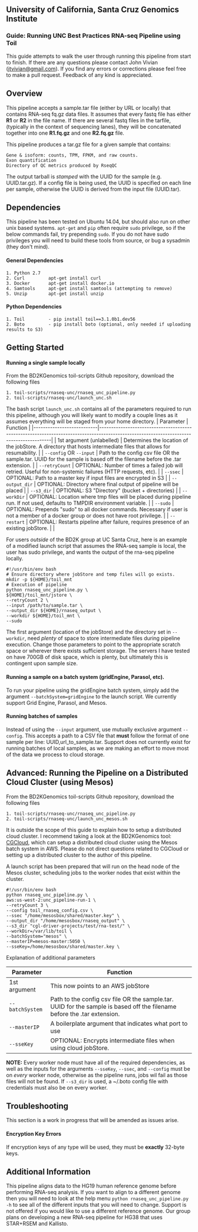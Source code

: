 ## University of California, Santa Cruz Genomics Institute
### Guide: Running UNC Best Practices RNA-seq Pipeline using Toil

This guide attempts to walk the user through running this pipeline from start to finish. If there are any questions
please contact John Vivian (jtvivian@gmail.com). If you find any errors or corrections please feel free to make a 
pull request.  Feedback of any kind is appreciated.

## Overview
This pipeline accepts a sample.tar file (either by URL or locally) that contains RNA-seq fq.gz data files.  It assumes
that every fastq file has either **R1** or **R2** in the file name.  If there are several fastq files in the tarfile, 
(typically in the context of sequencing lanes), they will be concatenated together into one **R1.fq.gz** and 
one **R2.fq.gz** file.

This pipeline produces a tar.gz file for a given sample that contains:

    Gene & isoform: counts, TPM, FPKM, and raw counts.
    Exon quantification
    Directory of QC metrics produced by RseqQC
 
The output tarball is *stamped* with the UUID for the sample (e.g. UUID.tar.gz). If a config file is being used, the
UUID is specified on each line per sample, otherwise the UUID is derived from the input file (UUID.tar). 

## Dependencies
This pipeline has been tested on Ubuntu 14.04, but should also run on other unix based systems.  `apt-get` and `pip`
often require `sudo` privilege, so if the below commands fail, try prepending `sudo`.  If you do not have sudo 
privileges you will need to build these tools from source, or bug a sysadmin (they don't mind). 

#### General Dependencies
    1. Python 2.7
    2. Curl         apt-get install curl
    3. Docker       apt-get install docker.io
    4. Samtools     apt-get install samtools (attempting to remove)
    5. Unzip        apt-get install unzip

#### Python Dependencies
    1. Toil         - pip install toil==3.1.0b1.dev56
    2. Boto         - pip install boto (optional, only needed if uploading results to S3)


## Getting Started
#### Running a single sample locally
From the BD2KGenomics toil-scripts Github repository, download the following files

    1. toil-scripts/rnaseq-unc/rnaseq_unc_pipeline.py
    2. toil-scripts/rnaseq-unc/launch_unc.sh
    
The bash script `launch_unc.sh` contains all of the parameters required to run this pipeline, although you 
will likely want to modify a couple lines as it assumes everything will be staged from your home directory.
| Parameter                 | Function                                                                                                                               |
|---------------------------|----------------------------------------------------------------------------------------------------------------------------------------|
| 1st argument (unlabelled) | Determines the location of the jobStore. A directory that hosts intermediate files that allows for resumability.                       |
| `--config` OR `--input`       | Path to the config csv file OR the sample.tar.  UUID for the sample is based off the filename before the .tar extension.               |
| `--retryCount`              | OPTIONAL: Number of times a failed job will retried. Useful for non-systemic failures (HTTP requests, etc).                            |
| `--ssec`                    | OPTIONAL: Path to a master key if input files are encrypted in S3                                                                      |
| `--output_dir`              | OPTIONAL: Directory where final output of pipeline will be placed                                                                      |
| `--s3_dir`                  | OPTIONAL: S3 "Directory" (bucket + directories)                                                                                        |
| `--workDir`                 | OPTIONAL: Location where tmp files will be placed during pipeline run.  If not used, defaults to TMPDIR environment variable.          |
| `--sudo`                    | OPTIONAL: Prepends "sudo" to all docker commands. Necessary if user is not a member of a docker group or does not have root privilege. |
| `--restart`                | OPTIONAL: Restarts pipeline after failure, requires presence of an existing jobStore.                                                  |                                               |

For users *outside* of the BD2K group at UC Santa Cruz, here is an example of a modified launch script that assumes the 
RNA-seq sample is local, the user has sudo privilege, and wants the output of the rna-seq pipeline locally.

``` shell
#!/usr/bin/env bash
# Ensure directory where jobStore and temp files will go exists.
mkdir -p ${HOME}/toil_mnt
# Execution of pipeline
python rnaseq_unc_pipeline.py \
${HOME}/toil_mnt/jstore \
--retryCount 2 \
--input /path/to/sample.tar \
--output_dir ${HOME}/rnaseq_output \
--workdir ${HOME}/toil_mnt \
--sudo 
```

The first argument (location of the jobStore) and the directory set in `--workdir`, need *plenty* of space to store 
intermediate files during pipeline execution.  Change those parameters to point to the appropriate scratch space or
wherever there exists sufficient storage. The servers I have tested on have 700GB of disk space, which is plenty,
but ultimately this is contingent upon sample size.

#### Running a sample on a batch system (gridEngine, Parasol, etc).
To run your pipeline using the gridEngine batch system, simply add the argument `--batchSystem=gridEngine` to the launch
script.  We currently support Grid Engine, Parasol, and Mesos. 
 
#### Running batches of samples
Instead of using the `--input` argument, use mutually exclusive argument `--config`. This accepts a path to a 
CSV file that **must** follow the format of one sample per line:  UUID,url_to_sample.tar.  Support does not
currently exist for running batches of local samples, as we are making an effort to move most of the data we 
process to cloud storage.

## Advanced: Running the Pipeline on a Distributed Cloud Cluster (using Mesos)
From the BD2KGenomics toil-scripts Github repository, download the following files

    1. toil-scripts/rnaseq-unc/rnaseq_unc_pipeline.py
    2. toil-scripts/rnaseq-unc/launch_unc_mesos.sh
    
It is outside the scope of this guide to explain how to setup a distributed cloud cluster.  I recommend taking a 
look at the BD2KGenomics tool: [CGCloud](https://github.com/BD2KGenomics/cgcloud), which can setup a distributed 
cloud cluster using the Mesos batch system in AWS.  Please do not direct questions related to CGCloud or 
setting up a distributed cluster to the author of this pipeline. 

A launch script has been prepared that will run on the head node of the Mesos cluster, scheduling jobs to the worker
nodes that exist within the cluster.

``` shell
#!/usr/bin/env bash
python rnaseq_unc_pipeline.py \
aws:us-west-2:unc_pipeline-run-1 \
--retryCount 3 \
--config toil_rnaseq_config.csv \
--ssec "/home/mesosbox/shared/master.key" \
--output_dir "/home/mesosbox/rnaseq_output" \
--s3_dir "cgl-driver-projects/test/rna-test/" \
--workDir=/var/lib/toil \
--batchSystem="mesos" \
--masterIP=mesos-master:5050 \
--sseKey=/home/mesosbox/shared/master.key \
```

Explanation of additional parameters

| Parameter     | Function                                                                                                                 |
|---------------|--------------------------------------------------------------------------------------------------------------------------|
| 1st argument  | This now points to an AWS jobStore                                                                                       |
| `--batchSystem` | Path to the config csv file OR the sample.tar.  UUID for the sample is based off the filename before the .tar extension. |
| `--masterIP`    | A boilerplate argument that indicates what port to use                                                                   |
| `--sseKey`      | OPTIONAL: Encrypts intermediate files when using cloud jobStore.   

**NOTE:** Every worker node must have all of the required dependencies, as well as the inputs for the arguments 
`--sseKey`, `--ssec`, and `--config` must be on *every* worker node, otherwise as the pipeline runs, jobs wil fail 
as those files will not be found.  If `--s3_dir` is used, a ~/.boto config file with credentials must also be on every
worker.

## Troubleshooting
This section is a work in progress that will be amended as issues arise.
#### Encryption Key Errors
If encryption keys of any type will be used, they must be **exactly** 32-byte keys.

## Additional Information
This pipeline aligns data to the HG19 human reference genome before performing RNA-seq analysis. If you want to align
to a different genome then you will need to look at the help menu `python rnaseq_unc_pipeline.py -h` to see all
of the different inputs that you will need to change.  Support is not offered if you would like to use a different
reference genome. Our group plans on developing a new RNA-seq pipeline for HG38 that uses STAR+RSEM and Kallisto.